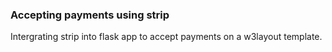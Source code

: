 ### Accepting payments using strip
Intergrating strip into flask app to accept payments on a w3layout template.

